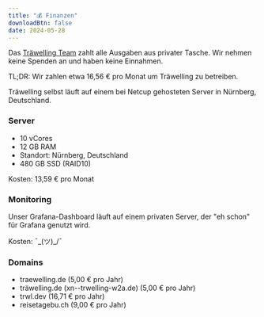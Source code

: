 ```yaml
---
title: "💰 Finanzen"
downloadBtn: false
date: 2024-05-28
---
```


Das [Träwelling Team](/governance/team) zahlt alle Ausgaben aus privater Tasche.
Wir nehmen keine Spenden an und haben keine Einnahmen.

TL;DR: Wir zahlen etwa 16,56 € pro Monat um Träwelling zu betreiben.

Träwelling selbst läuft auf einem bei Netcup gehosteten Server in Nürnberg, Deutschland.

### Server

- 10 vCores
- 12 GB RAM
- Standort: Nürnberg, Deutschland
- 480 GB SSD (RAID10)

Kosten: 13,59 € pro Monat

### Monitoring

Unser Grafana-Dashboard läuft auf einem privaten Server, der "eh schon" für Grafana genutzt wird.

Kosten: ¯\_(ツ)_/¯

### Domains

- traewelling.de (5,00 € pro Jahr)
- träwelling.de (xn--trwelling-w2a.de) (5,00 € pro Jahr)
- trwl.dev (16,71 € pro Jahr)
- reisetagebu.ch (9,00 € pro Jahr)

